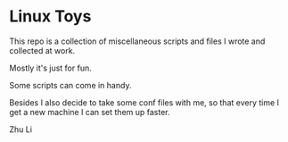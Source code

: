 # Linux Toys
This repo is a collection of miscellaneous scripts and files I wrote and collected at work.

Mostly it's just for fun.

Some scripts can come in handy.

Besides I also decide to take some conf files with me, so that every time I get a new machine I can set them up faster.

Zhu Li
